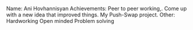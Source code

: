 Name: Ani Hovhannisyan
Achievements:
 Peer to peer working,.
 Come up with a new idea that improved things.
 My Push-Swap project.
Other:
 Hardworking
 Open minded
 Problem solving